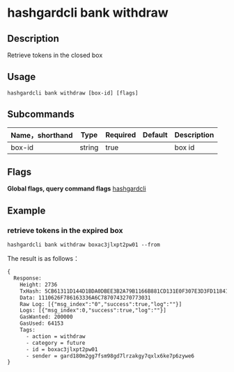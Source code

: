 # hashgardcli bank withdraw

## Description
Retrieve tokens in the closed box

## Usage
```shell
hashgardcli bank withdraw [box-id] [flags]
```



## Subcommands

| Name，shorthand | Type  | Required|Default| Description   |
| ------ | ------ | -------- | ------ | -------------- |
| box-id | string | true       |        | box id   |



## Flags

**Global flags, query command flags** [hashgardcli](../README.md)

## Example
### retrieve tokens in the expired box

```shell
hashgardcli bank withdraw boxac3jlxpt2pw01 --from
```



The result is as follows：

```txt
{
  Response:
    Height: 2736
    TxHash: 5CB61311D144D1BDA0DBEE3B2A79B1166B881CD131E0F307E3D3FD118415F87B
    Data: 1110626F786163336A6C7870743270773031
    Raw Log: [{"msg_index":"0","success":true,"log":""}]
    Logs: [{"msg_index":0,"success":true,"log":""}]
    GasWanted: 200000
    GasUsed: 64153
    Tags:
      - action = withdraw
      - category = future
      - id = boxac3jlxpt2pw01
      - sender = gard180m2gg7fsm98gd7lrzakgy7qxlx6ke7p6zywe6
}
```

